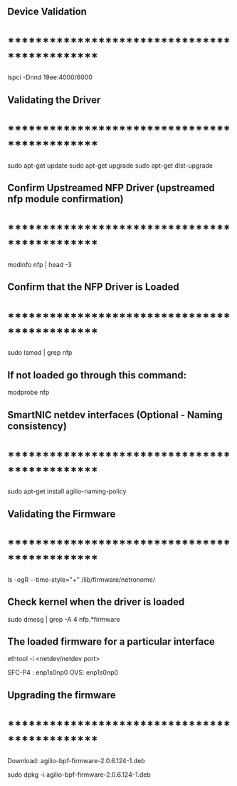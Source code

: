 ## Device Validation
# *********************************************
lspci -Dnnd 19ee:4000/6000


## Validating the Driver
# *********************************************
sudo apt-get update
sudo apt-get upgrade
sudo apt-get dist-upgrade


## Confirm Upstreamed NFP Driver (upstreamed nfp module confirmation)
# *********************************************
modinfo nfp | head -3


## Confirm that the NFP Driver is Loaded
# *********************************************
sudo lsmod | grep nfp


## If not loaded go through this command:

modprobe nfp



## SmartNIC netdev interfaces (Optional - Naming consistency)
# *********************************************

sudo apt-get install agilio-naming-policy



## Validating the Firmware
# *********************************************
ls -ogR --time-style="+" /lib/firmware/netronome/


## Check kernel when the driver is loaded
sudo dmesg | grep -A 4 nfp.*firmware


## The loaded firmware for a particular <netdev> interface
ethtool -i <netdev/netdev port>


SFC-P4 : enp1s0np0
OVS: enp1s0np0


## Upgrading the firmware
# *********************************************

Download: agilio-bpf-firmware-2.0.6.124-1.deb

sudo dpkg -i agilio-bpf-firmware-2.0.6.124-1.deb


